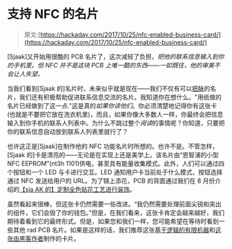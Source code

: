 # 支持 NFC 的名片

> 原文:[https://hackaday.com/2017/10/25/nfc-enabled-business-card/](https://hackaday.com/2017/10/25/nfc-enabled-business-card/)

[Sjaak]又开始用很酷的 PCB 名片了，这次减轻了负担，*把他的联系信息输入到你的手机里。但 NFC 并不是这块 PCB 上唯一酷的东西——一如既往，他的审美不会让人失望。*

当我们看到[Sjaak 的]名片时，未来似乎就是现在——我们不仅有可以[把脉](https://hackaday.com/2016/03/13/ekg-business-card-warms-our-hearts/)的名片，我们还有积极帮助促进联系信息交流的名片。我知道你在想什么。"用纸做的名片已经做到了这一点."这是真的*如果你读他们*。你必须清楚地记得你有这张卡(也就是不要把它放在洗衣机里)，而且，如果你像大多数人一样，你最终会把信息输入到你手机的联系人列表中。为什么不跳过整个*阅读*的事情呢？你知道，只要把你的联系信息自动放到联系人列表里就行了？

也许这正是[Sjaak]在制作他的 NFC 功能名片时所想的。也许不是。不管怎样，[Sjaak 的]卡是漂亮的——无论是在实现上还是美学上。该名片由“恩智浦的小型 NFC EEPROM”(nt3h 1101)供电，甚至具有能量收集模式。此外，人们可以通过四个按钮和一个 LED 与卡进行交互。LED 通知用户卡当前处于什么模式，按钮选择通过 NFC 发送给用户的 URL。为了锦上添花，PCB 的背面通过我们在 8 月份介绍的[【sja AK 的】定制全色贴花工艺进行装饰](https://hackaday.com/2017/08/06/full-color-pcb-business-card/)。

虽然看起来很棒，但这张卡仍然需要一些改进。“我仍然需要处理前面尖锐和突出的组件，它们会毁了你的钱包。”但是，在我们看来，这张卡肯定会越来越好，我们期待着看到它的最终形式。但是，如果您和我们一样，您可能希望在等待时看到一些其他 rad PCB 名片。如果是这样的话，我们推荐这张[基于逻辑的有限机器](https://hackaday.com/2015/10/01/this-pcb-business-card-is-logically-different/)和[这张由黑客作者](https://hackaday.com/2014/06/17/designing-the-second-version-of-my-business-card/)制作的卡片。